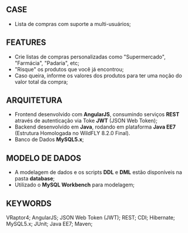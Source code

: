## CASE
* Lista de compras com suporte a multi-usuários;

## FEATURES
* Crie listas de compras personalizadas como "Supermercado", "Farmácia", "Padaria", etc;
* "Risque" os produtos que você já encontrou;
* Caso queira, informe os valores dos produtos para ter uma noção do valor total da compra;

## ARQUITETURA
* Frontend desenvolvido com **AngularJS**, consumindo serviços **REST** através de autenticação via Toke **JWT** (JSON Web Token);
* Backend desenvolvido em **Java**, rodando em plataforma **Java EE7** (Estrutura Homologada no WildFLY 8.2.0 Final).
* Banco de Dados **MySQL5.x**;

## MODELO DE DADOS
* A modelagem de dados e os scripts **DDL** e **DML** estão disponíveis na pasta **database**;
* Utilizado o **MySQL Workbench** para modelagem;

## KEYWORDS
VRaptor4; AngularJS; JSON Web Token (JWT); REST; CDI; Hibernate; MySQL5.x; JUnit; Java EE7; Maven;
